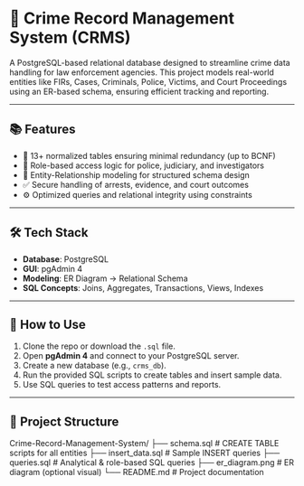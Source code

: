 # 🚨 Crime Record Management System (CRMS)

A PostgreSQL-based relational database designed to streamline crime data handling for law enforcement agencies. This project models real-world entities like FIRs, Cases, Criminals, Police, Victims, and Court Proceedings using an ER-based schema, ensuring efficient tracking and reporting.

---

## 📚 Features

- 🔗 13+ normalized tables ensuring minimal redundancy (up to BCNF)
- 👥 Role-based access logic for police, judiciary, and investigators
- 🧠 Entity-Relationship modeling for structured schema design
- ✅ Secure handling of arrests, evidence, and court outcomes
- ⚙️ Optimized queries and relational integrity using constraints

---

## 🛠 Tech Stack

- **Database**: PostgreSQL
- **GUI**: pgAdmin 4
- **Modeling**: ER Diagram → Relational Schema
- **SQL Concepts**: Joins, Aggregates, Transactions, Views, Indexes

---

## 🚀 How to Use

1. Clone the repo or download the `.sql` file.
2. Open **pgAdmin 4** and connect to your PostgreSQL server.
3. Create a new database (e.g., `crms_db`).
4. Run the provided SQL scripts to create tables and insert sample data.
5. Use SQL queries to test access patterns and reports.

---

## 📂 Project Structure

Crime-Record-Management-System/
├── schema.sql # CREATE TABLE scripts for all entities
├── insert_data.sql # Sample INSERT queries
├── queries.sql # Analytical & role-based SQL queries
├── er_diagram.png # ER diagram (optional visual)
└── README.md # Project documentation

